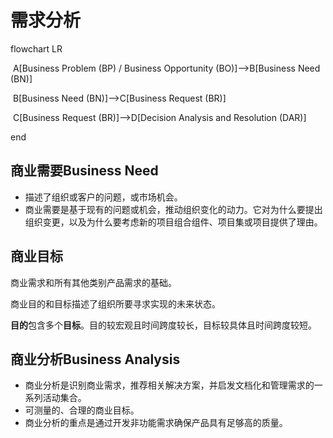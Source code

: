 # 需求分析

flowchart LR

​	A[Business Problem (BP) / Business Opportunity (BO)]-->B[Business Need (BN)]

​	B[Business Need (BN)]-->C[Business Request (BR)]

​	C[Business Request (BR)]-->D[Decision Analysis and Resolution (DAR)]

end



## 商业需要Business Need

* 描述了组织或客户的问题，或市场机会。
* 商业需要是基于现有的问题或机会，推动组织变化的动力。它对为什么要提出组织变更，以及为什么要考虑新的项目组合组件、项目集或项目提供了理由。

## 商业目标

商业需求和所有其他类别产品需求的基础。

商业目的和目标描述了组织所要寻求实现的未来状态。

**目的**包含多个**目标**。目的较宏观且时间跨度较长，目标较具体且时间跨度较短。

## 商业分析Business Analysis

* 商业分析是识别商业需求，推荐相关解决方案，并启发文档化和管理需求的一系列活动集合。
* 可测量的、合理的商业目标。
* 商业分析的重点是通过开发非功能需求确保产品具有足够高的质量。